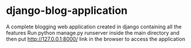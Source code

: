 # django-blog-application
A complete blogging web application created in django containing all the features
Run python manage.py runserver inside the main directory and then put http://127.0.0.1:8000/ link in the browser to access the application
